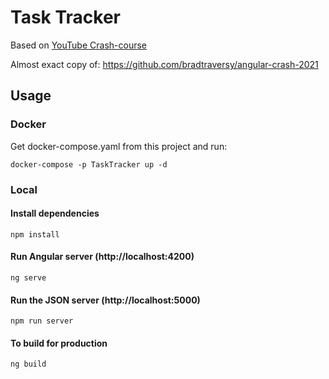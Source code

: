 # Task Tracker
Based on [YouTube Crash-course](https://www.youtube.com/watch?v=3dHNOWTI7H8)

Almost exact copy of:
https://github.com/bradtraversy/angular-crash-2021

## Usage

### Docker
Get docker-compose.yaml from this project and run:

```
docker-compose -p TaskTracker up -d
```

### Local
#### Install dependencies

```
npm install
```

#### Run Angular server (http://localhost:4200)

```
ng serve
```

#### Run the JSON server (http://localhost:5000)

```
npm run server
```

#### To build for production

```
ng build
```
